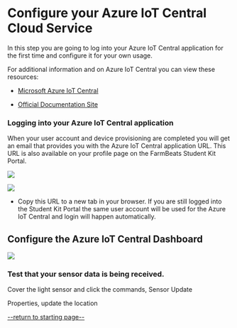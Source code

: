 Configure your Azure IoT Central Cloud Service
==============================================

In this step you are going to log into your Azure IoT Central application for
the first time and configure it for your own usage.

For additional information and on Azure IoT Central you can view these
resources:

-   [Microsoft Azure IoT
    Central](https://azure.microsoft.com/en-us/services/iot-central/)

-   [Official Documentation
    Site](https://docs.microsoft.com/en-us/azure/iot-central/)

### Logging into your Azure IoT Central application

When your user account and device provisioning are completed you will get an
email that provides you with the Azure IoT Central application URL. This URL is
also available on your profile page on the FarmBeats Student Kit Portal.

![](media/4cc89364690b124322b0f2aa5a02b58e.png)

![](media/a01c9d1d1a1f834b53d3d233d82baf7e.png)

-   Copy this URL to a new tab in your browser. If you are still logged into the
    Student Kit Portal the same user account will be used for the Azure IoT
    Central and login will happen automatically.

Configure the Azure IoT Central Dashboard
-----------------------------------------

![](media/2b60adfb0271a330a98a26d0595087e3.png)

### Test that your sensor data is being received. 

Cover the light sensor and click the commands, Sensor Update

Properties, update the location


[--return to starting page--](https://github.com/richstep/studentkit/blob/master/Indoor-m1/readme.md)
